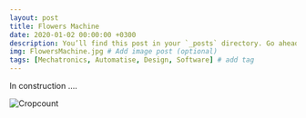 ```yaml
---
layout: post
title: Flowers Machine
date: 2020-01-02 00:00:00 +0300
description: You’ll find this post in your `_posts` directory. Go ahead and edit it and re-build the site to see your changes. # Add post description (optional)
img: FlowersMachine.jpg # Add image post (optional)
tags: [Mechatronics, Automatise, Design, Software] # add tag
---
```


In construction ....

   ![Cropcount]({{site.baseurl}}/assets/img/FlowersMachine/Definicion.2.jpg)
